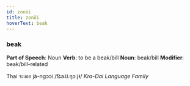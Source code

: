 ```yaml
---
id: zonöi
title: zonöi
hoverText: beak
---
```


### beak

**Part of Speech**: Noun
**Verb**: to be a beak/bill
**Noun**: beak/bill
**Modifier**: beak/bill-related

Thai จะงอย jà-ngɔɔi /t͡ɕa˨˩.ŋɔːj˧/
*Kra-Dai Language Family*